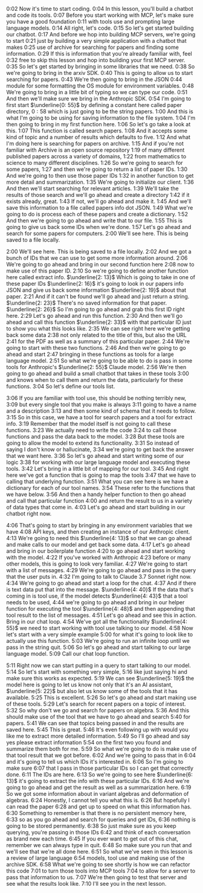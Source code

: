 0:02 Now it's time to start coding.
0:04 In this lesson, you'll build a chatbot and code its tools.
0:07 Before you start working with MCP, let's make sure you have a good foundation
0:11 with tools use and prompting large language models.
0:14 All right, let's code.
0:15 So let's get started building our chatbot.
0:17 And before we hop into building MCP servers, we're going to start
0:21 just by building a very simple application with a chatbot that makes
0:25 use of archive for searching for papers and finding some information.
0:29 If this is information that you're already familiar with, feel
0:32 free to skip this lesson and hop into building your first MCP server.
0:35 So let's get started by bringing in some libraries that we need.
0:38 So we're going to bring in the arxiv SDK.
0:40 This is going to allow us to start searching for papers.
0:43 We're then going to bring in the JSON
0:44 module for some formatting the OS module for environment variables.
0:48 We're going to bring in a little bit of typing so we can type our code.
0:51 And then we'll make sure we bring in the Anthropic SDK.
0:54 I'm going to first start
$\underline{0: 55}$ by defining a constant here called paper directory,
$0: 58$ which is just going to be the string papers.
1:00 And this is what I'm going to be using for saving information to the file system.
1:04 I'm then going to bring in my first function here.
1:06 So let's go take a look at this.
1:07 This function is called search papers.
1:08 And it accepts some kind of topic and a number of results which defaults to five.
1:12 And what I'm doing here is searching for papers on archive.
1:15 And if you're not familiar with Archive is an open source repository
1:19 of many different published papers across a variety of domains,
1:22 from mathematics to science to many different disciplines.
1:26 So we're going to search for some papers,
1:27 and then we're going to return a list of paper IDs.
1:30 And we're going to then use those paper IDs
1:32 in another function to get more detail and summarization.
1:35 We're going to initialize our client.
1:36 And then we'll start searching for relevant articles.
1:39 We'll take the results of those search and we'll go ahead and create a directory
1:42 if it exists already, great.
1:43 If not, we'll go ahead and make it.
1:45 And we'll save this information to a file called papers info dot JSON.
1:49 What we're going to do is process each of these papers and create a dictionary.
1:52 And then we're going to go ahead and write that to our file.
1:55 This is going to give us back some IDs when we're done.
1:57 Let's go ahead and search for some papers for computers.
2:00 We'll see here. This is being saved to a file locally.

2:00 We'll see here. This is being saved to a file locally.
2:02 And we got a bunch of IDs that we can use to get some more information around.
2:06 We're going to go ahead and bring in our second function here
2:08 now to make use of this paper ID.
2:10 So we're going to define another function here called extract info.
$\underline{2: 13}$ Which is going to take in one of these paper IDs
$\underline{2: 16}$ it's going to look in our papers info JSON and give us back some information
$\underline{2: 19}$ about that paper.
2:21 And if it can't be found we'll go ahead and just return a string.
$\underline{2: 23}$ There's no saved information for that paper.
$\underline{2: 26}$ So I'm going to go ahead and grab this first ID right here.
2:29 Let's go ahead and run this function.
2:30 And then we'll go ahead and call this function
$\underline{2: 33}$ with that particular ID just to show you what this looks like.
2:35 We can see right here we're getting back some data
2:38 not only related to the title of this, but also the URL
2:41 for the PDF as well as a summary of this particular paper.
2:44 We're going to start with these two functions.
2:46 And then we're going to go ahead and start
2:47 bringing in these functions as tools for a large language model.
2:51 So what we're going to be able to do is pass in some tools for Anthropic's
$\underline{2: 55}$ Claude model.
2:56 We're then going to go ahead and build a small chatbot that takes in these tools
3:00 and knows when to call them and return the data, particularly for these functions.
3:04 So let's define our tools list.

3:06 If you are familiar with tool use, this should be nothing terribly new,
3:09 but every single tool that you make is always
3:11 going to have a name and a description
3:13 and then some kind of schema that it needs to follow.
3:15 So in this case, we have a tool for search papers and a tool for extract info.
3:19 Remember that the model itself is not going to call these functions.
3:23 We actually need to write the code
3:24 to call those functions and pass the data back to the model.
3:28 But these tools are going to allow the model to extend its functionality.
3:31 So instead of saying I don't know or hallucinate,
3:34 we're going to get back the answer that we want here.
3:36 So let's go ahead and start writing some of our logic
3:38 for working with our large language model and executing these tools.
3:42 Let's bring in a little bit of mapping for our tool.
3:45 And right here we've got a function that is going to map the tools
3:47 that we have to calling that underlying function.
3:51 What you can see here is we have a dictionary for each of our tool names.
3:54 These refer to the functions that we have below.
3:56 And then a handy helper function to then go ahead and call that particular function
4:00 and return the result to us in a variety of data types that come in.
4:03 Let's go ahead and start building in our chatbot right now.

4:06 That's going to start by bringing in any environment variables that we have
4:08 API keys, and then creating an instance of our Anthropic client.
4:13 We're going to need this
$\underline{4: 13}$ so that we can go ahead and make calls to our model and get back some data.
4:17 Let's go ahead and bring in our boilerplate function
4:20 to go ahead and start working with the model.
4:22 If you've worked with Anthropic
4:23 before or many other models, this is going to look very familiar.
4:27 We're going to start with a list of messages.
4:29 We're going to go ahead and pass in the query that the user puts in.
4:32 I'm going to talk to Claude 3.7 Sonnet right now.
4:34 We're going to go ahead and start a loop for the chat.
4:37 And if there is text data put that into the message.
$\underline{4: 40}$ If the data that's coming in is tool use, if the model detects
$\underline{4: 43}$ that a tool needs to be used,
4:44 we're going to go ahead and bring in our helper function for executing the tool
$\underline{4: 48}$ and then appending that tool result to the list of messages.
4:51 Let's go ahead and see this in action. Bring in our chat loop.
4:54 We've got all the functionality
$\underline{4: 55}$ we need to start working with tool use talking to our model.
4:58 Now let's start with a very simple example
5:00 for what it's going to look like to actually use this function.
5:03 We're going to run an infinite loop until we pass in the string quit.
5:06 So let's go ahead and start talking to our large language model.
5:09 Call our chat loop function.

5:11 Right now we can start putting in a query to start talking to our model.
5:14 So let's start with something very simple,
5:16 like just saying hi and make sure this works as expected.
5:19 We can see
$\underline{5: 19}$ the model here is going to let us know not only that it's an AI assistant,
$\underline{5: 22}$ but also let us know some of the tools that it has available.
5:25 This is excellent.
5:26 So let's go ahead and start making use of these tools.
5:29 Let's search for recent papers on a topic of interest.
5:32 So why don't we go and search for papers on algebra.
5:36 And this should make use of the tool that we have to go ahead and search
5:40 for papers.
5:41 We can see that topics being passed in and the results are saved here.
5:45 This is great.
5:46 It's even following up with would you like me to extract more detailed information.
5:49 So I'll go ahead and say yes please extract information
5:54 on the first two you found and summarize them both for me.
5:59 So what we're going to do is make use of that tool result that we got before.
6:02 And we're going to pass that in
6:04 and it's going to tell us which IDs it's interested in.
6:06 So I'm going to make sure
6:07 that I pass in those particular IDs so I can get that correctly done.
6:11 The IDs are here.
6:13 So we're going to see here
$\underline{6: 13}$ it's going to extract the info with these particular IDs.
6:16 And we're going to go ahead and get the result as well as a summarization here.
6:19 So we got some information about in variant algebras and deformation of algebras.
6:24 Honestly, I cannot tell you what this is.
6:26 But hopefully I can read the paper
6:28 and get up to speed on what this information has.
6:30 Something to remember is that there is no persistent memory here,
6:33 so as you go ahead and search for queries and get IDs,
6:36 nothing is going to be stored permanently.
6:38 So just make sure as you keep querying, you're passing in those IDs
6:42 and think of each conversation as brand new each time.
6:45 If you ever want to get out of this chat, remember we can always type in quit.
6:48 So make sure you run that and we'll see that we're all done here.
6:51 So what we've seen in this lesson is a review of large language
6:54 models, tool use and making use of the archive SDK.
6:58 What we're going to see shortly is how we can refactor this code
7:01 to turn those tools into MCP tools
7:04 to allow for a server to pass that information to us.
7:07 We're then going to test that server and see what the results look like.
7:10 I'll see you in the next lesson.